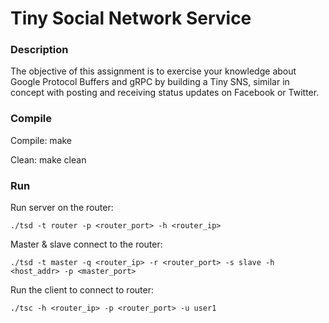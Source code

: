 # Tiny Social Network Service
### Description
The objective of this assignment is to exercise your knowledge about Google Protocol Buffers and gRPC by building a Tiny SNS, 
similar in concept with posting and receiving status updates on Facebook or Twitter.

### Compile
Compile:
    make

Clean:
    make clean

### Run

Run server on the router:

    ./tsd -t router -p <router_port> -h <router_ip>
    
Master & slave connect to the router:

    ./tsd -t master -q <router_ip> -r <router_port> -s slave -h <host_addr> -p <master_port>
    
Run the client to connect to router:

    ./tsc -h <router_ip> -p <router_port> -u user1
 

